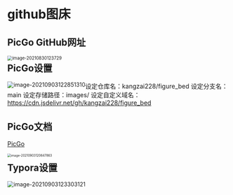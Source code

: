 # github图床

## PicGo GitHub网址
<img src="https://cdn.jsdelivr.net/gh/kangzai228/figure_bed/images/images20210830123729.png" alt="image-20210830123729" style="float:left;zoom:70%;" />

## PicGo设置
<img src="https://cdn.jsdelivr.net/gh/kangzai228/figure_bed/images/image-20210903122851310.png" alt="image-20210903122851310" style="float:left;zoom:90%;" />

设定仓库名：kangzai228/figure_bed
设定分支名：main
设定存储路径：images/
设定自定义域名：https://cdn.jsdelivr.net/gh/kangzai228/figure_bed

## PicGo文档

[PicGo](https://picgo.github.io/PicGo-Doc/)

<img src="https://cdn.jsdelivr.net/gh/kangzai228/figure_bed/images/image-20210903120647863.png" alt="image-20210903120647863" style="float:left;zoom:50%;" />

##  Typora设置
<img src="https://cdn.jsdelivr.net/gh/kangzai228/figure_bed/images/image-20210903123303121.png"  alt="image-20210903123303121"  style="float:left;zoom:90%;" />

